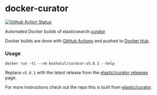 # docker-curator
[![Github Action Status](https://github.com/koshatul/docker-curator/workflows/CI/badge.svg)](https://github.com/koshatul/docker-curator/actions?query=workflow%3ACI)

Automated Docker builds of elasticsearch [curator](https://github.com/elastic/curator/)

Docker builds are done with [GitHub Actions](https://github.com/koshatul/docker-curator/actions) and pushed to [Docker Hub](https://hub.docker.com/r/koshatul/curator).

### Usage

```shell
docker run -ti --rm koshatul/curator:v5.8.1 --help
```

Replace `v5.8.1` with the latest release from the [elastic/curator releases](https://github.com/elastic/curator/releases) page.

For more instructions check out the repo this is built from [elastic/curator](https://github.com/elastic/curator/).
